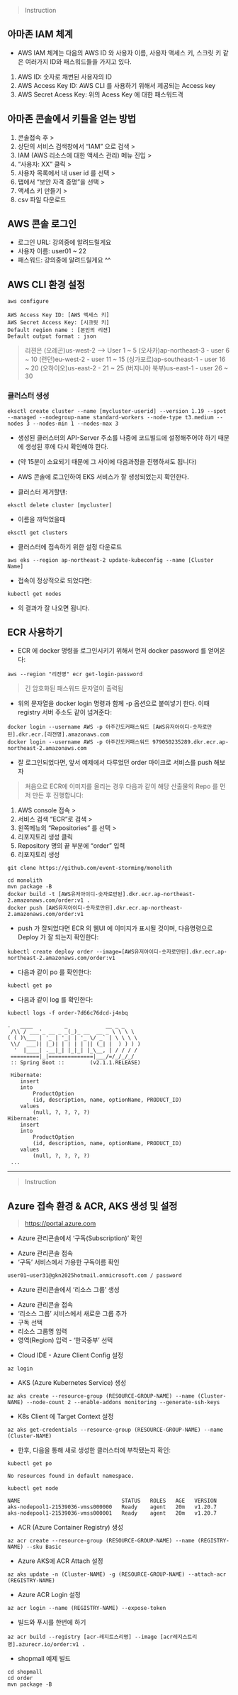 > Instruction
## 아마존 IAM 체계
* AWS IAM 체계는 다음의 AWS ID 와 사용자 이름, 사용자 액세스 키, 스크릿 키 같은 여러가지 ID와 패스워드들을 가지고 있다.

1. AWS ID: 숫자로 채번된 사용자의 ID
2. AWS Access Key ID: AWS CLI 를 사용하기 위해서 제공되는 Access key
3. AWS Secret Acess Key: 위의 Acess Key 에 대한 패스워드격


## 아마존 콘솔에서 키들을 얻는 방법
1. 콘솔접속 후 >
2. 상단의 서비스 검색창에서 “IAM” 으로 검색 >
3. IAM (AWS 리소스에 대한 액세스 관리) 메뉴 진입 >
4. “사용자: XX” 클릭 >
5. 사용자 목록에서 내 user id 를 선택 >
6. 탭에서 “보안 자격 증명”을 선택 >
7. 액세스 키 만들기 >
8. csv 파일 다운로드

## AWS 콘솔 로그인
* 로그인 URL: 강의중에 알려드릴게요
* 사용자 이름: user01 ~ 22
* 패스워드: 강의중에 알려드릴게요 ^^


## AWS CLI 환경 설정
```
aws configure

AWS Access Key ID: [AWS 액세스 키]
AWS Secret Access Key: [시크릿 키]
Default region name : [본인의 리젼]
Default output format : json
```
> 리젼은
> (오레곤)us-west-2 --> User 1 ~ 5
> (오사카)ap-northeast-3 - user 6 ~ 10
> (런던)eu-west-2 - user 11 ~ 15
> (싱가포르)ap-southeast-1 - user 16 ~ 20
> (오하이오)us-east-2 - 21 ~ 25
> (버지니아 북부)us-east-1 - user 26 ~ 30

### 클러스터 생성
```
eksctl create cluster --name [mycluster-userid] --version 1.19 --spot --managed --nodegroup-name standard-workers --node-type t3.medium --nodes 3 --nodes-min 1 --nodes-max 3
```
* 생성된 클러스터의 API-Server 주소를 나중에 코드빌드에 설정해주어야 하기 때문에 생성된 후에 다시 확인해야 한다.
* (약 15분이 소요되기 때문에 그 사이에 다음과정을 진행하셔도 됩니다)

* AWS 콘솔에 로그인하여 EKS 서비스가 잘 생성되었는지 확인한다.

* 클러스터 제거할땐:
```
eksctl delete cluster [mycluster]
```
* 이름을 까먹었을때
```
eksctl get clusters
```

* 클러스터에 접속하기 위한 설정 다운로드
```
aws eks --region ap-northeast-2 update-kubeconfig --name [Cluster Name]
```
* 접속이 정상적으로 되었다면:
```
kubectl get nodes
```
* 의 결과가 잘 나오면 됩니다.

## ECR 사용하기
* ECR 에 docker 명령을 로그인시키기 위해서 먼저 docker password 를 얻어온다:
```
aws --region "리전명" ecr get-login-password 
```
> 긴 암호화된 패스워드 문자열이 출력됨
* 위의 문자열을 docker login 명령과 함께 -p 옵션으로 붙여넣기 한다. 이때 registry 서버 주소도 같이 넘겨준다:
```
docker login --username AWS -p 아주긴도커패스워드 [AWS유저아이디-숫자로만된].dkr.ecr.[리전명].amazonaws.com
docker login --username AWS -p 아주긴도커패스워드 979050235289.dkr.ecr.ap-northeast-2.amazonaws.com
```
* 잘 로그인되었다면, 앞서 예제에서 다루었던 order 마이크로 서비스를 push 해보자

> 처음으로 ECR에 이미지를 올리는 경우 다음과 같이 해당 산출물의 Repo 를 먼저 만든 후 진행합니다:

1. AWS console 접속 >
2. 서비스 검색 “ECR”로 검색 >
3. 왼쪽메뉴의 “Repositories” 를 선택 >
4. 리포지토리 생성 클릭
5. Repository 명의 끝 부분에 “order” 입력
6. 리포지토리 생성
```
git clone https://github.com/event-storming/monolith

cd monolith
mvn package -B
docker build -t [AWS유저아이디-숫자로만된].dkr.ecr.ap-northeast-2.amazonaws.com/order:v1 .
docker push [AWS유저아이디-숫자로만된].dkr.ecr.ap-northeast-2.amazonaws.com/order:v1
```
* push 가 잘되었다면 ECR 의 웹UI 에 이미지가 표시될 것이며, 다음명령으로 Deploy 가 잘 되는지 확인한다:
```
kubectl create deploy order --image=[AWS유저아이디-숫자로만된].dkr.ecr.ap-northeast-2.amazonaws.com/order:v1
```
* 다음과 같이 po 를 확인한다:
```
kubectl get po
```

* 다음과 같이 log 를 확인한다:
```
kubectl logs -f order-7d66c76dcd-j4nbq
```
```
.   ____          _            __ _ _
 /\\ / ___'_ __ _ _(_)_ __  __ _ \ \ \ \
( ( )\___ | '_ | '_| | '_ \/ _` | \ \ \ \
 \\/  ___)| |_)| | | | | || (_| |  ) ) ) )
  '  |____| .__|_| |_|_| |_\__, | / / / /
 =========|_|==============|___/=/_/_/_/
 :: Spring Boot ::        (v2.1.1.RELEASE)
 
 Hibernate: 
    insert 
    into
        ProductOption
        (id, description, name, optionName, PRODUCT_ID) 
    values
        (null, ?, ?, ?, ?)
Hibernate: 
    insert 
    into
        ProductOption
        (id, description, name, optionName, PRODUCT_ID) 
    values
        (null, ?, ?, ?, ?)
 ...
```

----------


> Instruction
## Azure 접속 환경 & ACR, AKS 생성 및 설정
> https://portal.azure.com

- Azure 관리콘솔에서 ‘구독(Subscription)’ 확인
* Azure 관리콘솔 접속
* ‘구독’ 서비스에서 가용한 구독이름 확인
```
user01~user31@gkn2025hotmail.onmicrosoft.com / password
```

- Azure 관리콘솔에서 ‘리소스 그룹’ 생성
* Azure 관리콘솔 접속
* ‘리소스 그룹’ 서비스에서 새로운 그룹 추가
* 구독 선택
* 리소스 그룹명 입력
* 영역(Region) 입력 - ‘한국중부’ 선택

- Cloud IDE - Azure Client Config 설정
```
az login 
```
- AKS (Azure Kubernetes Service) 생성
```
az aks create --resource-group (RESOURCE-GROUP-NAME) --name (Cluster-NAME) --node-count 2 --enable-addons monitoring --generate-ssh-keys
```
- K8s Client 에 Target Context 설정
```
az aks get-credentials --resource-group (RESOURCE-GROUP-NAME) --name (Cluster-NAME)
```
- 한후, 다음을 통해 새로 생성한 클러스터에 부착됐는지 확인:
```
kubectl get po

No resources found in default namespace.
```
```
kubectl get node

NAME                                STATUS   ROLES   AGE   VERSION
aks-nodepool1-21539036-vmss000000   Ready    agent   20m   v1.20.7
aks-nodepool1-21539036-vmss000001   Ready    agent   20m   v1.20.7
```

- ACR (Azure Container Registry) 생성
```
az acr create --resource-group (RESOURCE-GROUP-NAME) --name (REGISTRY-NAME) --sku Basic
```

- Azure AKS에 ACR Attach 설정
```
az aks update -n (Cluster-NAME) -g (RESOURCE-GROUP-NAME) --attach-acr (REGISTRY-NAME)
```

- Azure ACR Login 설정
```
az acr login --name (REGISTRY-NAME) --expose-token
```
* 빌드와 푸시를 한번에 하기
```
az acr build --registry [acr-레지트스리명] --image [acr레지스트리명].azurecr.io/order:v1 .
```
* shopmall 예제 빌드
```
cd shopmall
cd order
mvn package -B
```
